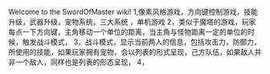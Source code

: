 Welcome to the SwordOfMaster wiki!
1,像素风格游戏，方向键控制游戏，技能升级，武器升级，宠物系统，三大系统 ，单机游戏 
2，类似于魔塔的游戏，玩家每点一下方向键，主角移动一个单位的距离，当主角与怪物距离一定的单位的时候，触发战斗模式，
3，战斗模式，显示当前两人的信息，包括攻击力，防御力，所使用的技能，如果玩家拥有宠物，会以列表的形式呈现，己方队伍，如果敌人并非一个敌人，同样也是列表的形态呈现，
4，
